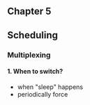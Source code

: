 Chapter 5
---
Scheduling
---

### Multiplexing

#### 1. When to switch?

- when "sleep" happens
- periodically force 

